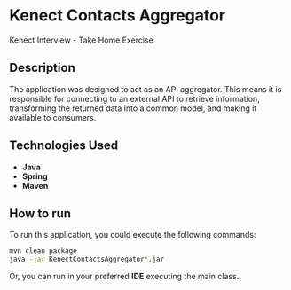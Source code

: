 # Kenect Contacts Aggregator
Kenect Interview - Take Home Exercise

## Description
The application was designed to act as an API aggregator. This means it is responsible for connecting to an external API to retrieve information, transforming the returned data into a common model, and making it available to consumers.


## Technologies Used
- **Java**
- **Spring**
- **Maven**

## How to run
To run this application, you could execute the following commands:
```bash
mvn clean package
java -jar KenectContactsAggregator*.jar
```
Or, you can run in your preferred **IDE** executing the main class.